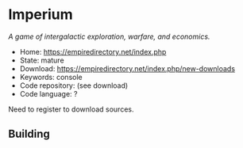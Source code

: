 # Imperium

_A game of intergalactic exploration, warfare, and economics._

- Home: https://empiredirectory.net/index.php
- State: mature
- Download: https://empiredirectory.net/index.php/new-downloads
- Keywords: console
- Code repository: (see download)
- Code language: ?

Need to register to download sources.

## Building


